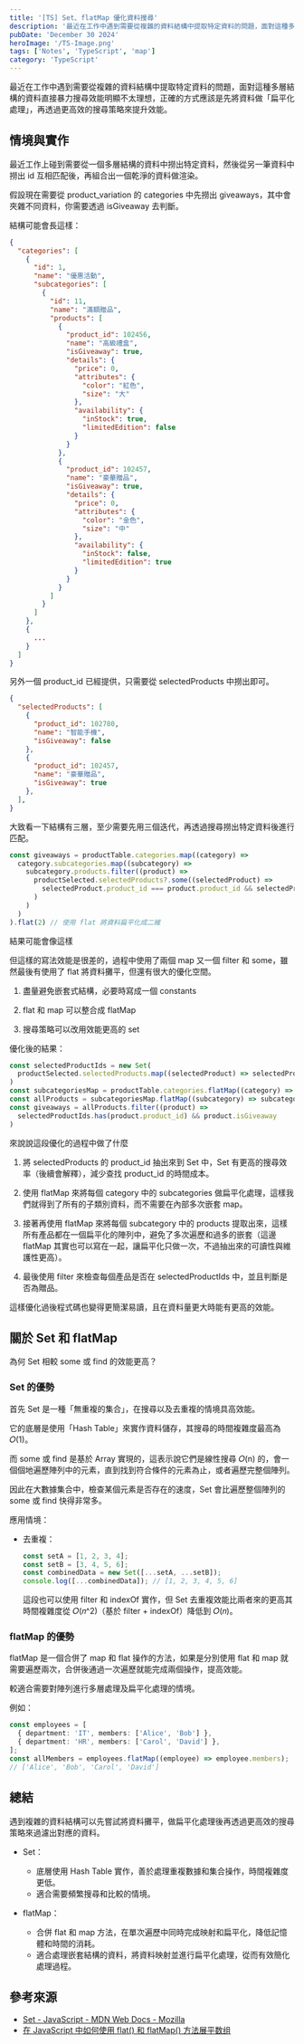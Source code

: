```yaml
---
title: '[TS] Set、flatMap 優化資料搜尋'
description: '最近在工作中遇到需要從複雜的資料結構中提取特定資料的問題，面對這種多層結構的資料直接暴力搜尋效能明顯不太理想，正確的方式應該是先將資料做扁平化處理，再透過更高效的搜尋策略來提升效能。'
pubDate: 'December 30 2024'
heroImage: '/TS-Image.png'
tags: ['Notes', 'TypeScript', 'map']
category: 'TypeScript'
---
```


最近在工作中遇到需要從複雜的資料結構中提取特定資料的問題，面對這種多層結構的資料直接暴力搜尋效能明顯不太理想，正確的方式應該是先將資料做「扁平化處理」，再透過更高效的搜尋策略來提升效能。

## 情境與實作

最近工作上碰到需要從一個多層結構的資料中撈出特定資料，然後從另一筆資料中撈出 id 互相匹配後，再組合出一個乾淨的資料做渲染。

假設現在需要從 product_variation 的 categories 中先撈出 giveaways，其中會夾雜不同資料，你需要透過 isGiveaway 去判斷。

結構可能會長這樣：

```json
{
  "categories": [
    {
      "id": 1,
      "name": "優惠活動",
      "subcategories": [
        {
          "id": 11,
          "name": "滿額贈品",
          "products": [
            {
              "product_id": 102456,
              "name": "高級禮盒",
              "isGiveaway": true,
              "details": {
                "price": 0,
                "attributes": {
                  "color": "紅色",
                  "size": "大"
                },
                "availability": {
                  "inStock": true,
                  "limitedEdition": false
                }
              }
            },
            {
              "product_id": 102457,
              "name": "豪華贈品",
              "isGiveaway": true,
              "details": {
                "price": 0,
                "attributes": {
                  "color": "金色",
                  "size": "中"
                },
                "availability": {
                  "inStock": false,
                  "limitedEdition": true
                }
              }
            }
          ]
        }
      ]
    },
    {
      ...
    }
  ]
}
```

另外一個 product_id 已經提供，只需要從 selectedProducts 中撈出即可。

```json
{
  "selectedProducts": [
    {
      "product_id": 102780,
      "name": "智能手機",
      "isGiveaway": false
    },
    {
      "product_id": 102457,
      "name": "豪華贈品",
      "isGiveaway": true
    },
  ],
}
```

大致看一下結構有三層，至少需要先用三個迭代，再透過搜尋撈出特定資料後進行匹配。

```ts
const giveaways = productTable.categories.map((category) =>
  category.subcategories.map((subcategory) =>
    subcategory.products.filter((product) =>
      productSelected.selectedProducts?.some((selectedProduct) =>
        selectedProduct.product_id === product.product_id && selectedProduct.isGiveaway
      )
    )
  )
).flat(2) // 使用 flat 將資料扁平化成二維
```

結果可能會像這樣

但這樣的寫法效能是很差的，過程中使用了兩個 map 又一個 filter 和 some，雖然最後有使用了 flat 將資料攤平，但還有很大的優化空間。

1. 盡量避免嵌套式結構，必要時寫成一個 constants

2. flat 和 map 可以整合成 flatMap

3. 搜尋策略可以改用效能更高的 set

優化後的結果：

```ts
const selectedProductIds = new Set(
  productSelected.selectedProducts.map((selectedProduct) => selectedProduct.product_id)
)
const subcategoriesMap = productTable.categories.flatMap((category) => category.subcategories)
const allProducts = subcategoriesMap.flatMap((subcategory) => subcategory.products)
const giveaways = allProducts.filter((product) => 
  selectedProductIds.has(product.product_id) && product.isGiveaway
)
```

來說說這段優化的過程中做了什麼

1. 將 selectedProducts 的 product_id 抽出來到 Set 中，Set 有更高的搜尋效率（後續會解釋），減少查找 product_id 的時間成本。

2. 使用 flatMap 來將每個 category 中的 subcategories 做扁平化處理，這樣我們就得到了所有的子類別資料，而不需要在內部多次嵌套 map。

3. 接著再使用 flatMap 來將每個 subcategory 中的 products 提取出來，這樣所有產品都在一個扁平化的陣列中，避免了多次遍歷和過多的嵌套（這邊 flatMap 其實也可以寫在一起，讓扁平化只做一次，不過抽出來的可讀性與維護性更高）。

4. 最後使用 filter 來檢查每個產品是否在 selectedProductIds 中，並且判斷是否為贈品。

這樣優化過後程式碼也變得更簡潔易讀，且在資料量更大時能有更高的效能。

## 關於 Set 和 flatMap

為何 Set 相較 some 或 find 的效能更高？

### Set 的優勢

首先 Set 是一種「無重複的集合」，在搜尋以及去重複的情境具高效能。

它的底層是使用「Hash Table」來實作資料儲存，其搜尋的時間複雜度最高為 𝑂(1)。

而 some 或 find 是基於 Array 實現的，這表示說它們是線性搜尋 𝑂(n) 的，會一個個地遍歷陣列中的元素，直到找到符合條件的元素為止，或者遍歷完整個陣列。

因此在大數據集合中，檢查某個元素是否存在的速度，Set 會比遍歷整個陣列的 some 或 find 快得非常多。

應用情境：

* 去重複：

    ```ts
    const setA = [1, 2, 3, 4];
    const setB = [3, 4, 5, 6];
    const combinedData = new Set([...setA, ...setB]);
    console.log([...combinedData]); // [1, 2, 3, 4, 5, 6]
    ```

    這段也可以使用 filter 和 indexOf 實作，但 Set 去重複效能比兩者來的更高其時間複雜度從 𝑂(𝑛^2)（基於 filter + indexOf）降低到 𝑂(𝑛)。

### flatMap 的優勢

flatMap 是一個合併了 map 和 flat 操作的方法，如果是分別使用 flat 和 map 就需要遍歷兩次，合併後通過一次遍歷就能完成兩個操作，提高效能。  

較適合需要對陣列進行多層處理及扁平化處理的情境。

例如： 

```ts
const employees = [
  { department: 'IT', members: ['Alice', 'Bob'] },
  { department: 'HR', members: ['Carol', 'David'] },
];
const allMembers = employees.flatMap((employee) => employee.members);
// ['Alice', 'Bob', 'Carol', 'David']
```

## 總結

遇到複雜的資料結構可以先嘗試將資料攤平，做扁平化處理後再透過更高效的搜尋策略來過濾出對應的資料。

* Set：

    * 底層使用 Hash Table 實作，善於處理重複數據和集合操作，時間複雜度更低。
    * 適合需要頻繁搜尋和比較的情境。

* flatMap：

    * 合併 flat 和 map 方法，在單次遍歷中同時完成映射和扁平化，降低記憶體和時間的消耗。
    * 適合處理嵌套結構的資料，將資料映射並進行扁平化處理，從而有效簡化處理過程。

## 參考來源

* [Set - JavaScript - MDN Web Docs - Mozilla](https://developer.mozilla.org/zh-TW/docs/Web/JavaScript/Reference/Global_Objects/Set)
* [在 JavaScript 中如何使用 flat() 和 flatMap() 方法展平数组](https://www.freecodecamp.org/chinese/news/flat-and-flatmap-javascript-array-methods/)